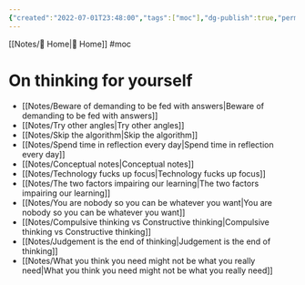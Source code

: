 ```yaml
---
{"created":"2022-07-01T23:48:00","tags":["moc"],"dg-publish":true,"permalink":"/notes/thinking-for-yourself-mo-c/","dgPassFrontmatter":true,"updated":"2024-12-21T16:50:13.821+01:00"}
---
```


[[Notes/ Home\| Home]] #moc 
# On thinking for yourself
- [[Notes/Beware of demanding to be fed with answers\|Beware of demanding to be fed with answers]]
- [[Notes/Try other angles\|Try other angles]]
- [[Notes/Skip the algorithm\|Skip the algorithm]]
- [[Notes/Spend time in reflection every day\|Spend time in reflection every day]]
- [[Notes/Conceptual notes\|Conceptual notes]]
- [[Notes/Technology fucks up focus\|Technology fucks up focus]]
- [[Notes/The two factors impairing our learning\|The two factors impairing our learning]]
- [[Notes/You are nobody so you can be whatever you want\|You are nobody so you can be whatever you want]]
- [[Notes/Compulsive thinking vs Constructive thinking\|Compulsive thinking vs Constructive thinking]]
- [[Notes/Judgement is the end of thinking\|Judgement is the end of thinking]]
- [[Notes/What you think you need might not be what you really need\|What you think you need might not be what you really need]]